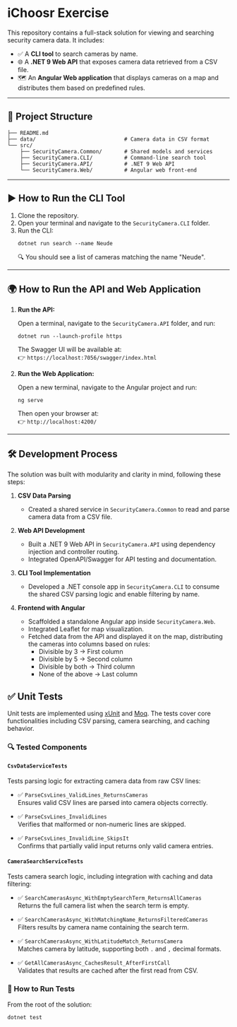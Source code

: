 # iChoosr Exercise

This repository contains a full-stack solution for viewing and searching security camera data. It includes:

- ✅ A **CLI tool** to search cameras by name.
- 🌐 A **.NET 9 Web API** that exposes camera data retrieved from a CSV file.
- 🗺️ An **Angular Web application** that displays cameras on a map and distributes them based on predefined rules.

---

## 📁 Project Structure

```
├── README.md
├── data/                            # Camera data in CSV format
└── src/
    ├── SecurityCamera.Common/       # Shared models and services
    ├── SecurityCamera.CLI/          # Command-line search tool
    ├── SecurityCamera.API/          # .NET 9 Web API
    └── SecurityCamera.Web/          # Angular web front-end
```

---

## ▶️ How to Run the CLI Tool

1. Clone the repository.
2. Open your terminal and navigate to the `SecurityCamera.CLI` folder.
3. Run the CLI:
   ```
   dotnet run search --name Neude
   ```
   🔍 You should see a list of cameras matching the name "Neude".

---

## 🌍 How to Run the API and Web Application

1. **Run the API:**

   Open a terminal, navigate to the `SecurityCamera.API` folder, and run:
   ```
   dotnet run --launch-profile https
   ```
   The Swagger UI will be available at:  
   👉 `https://localhost:7056/swagger/index.html`

2. **Run the Web Application:**

   Open a new terminal, navigate to the Angular project and run:
   ```
   ng serve
   ```
   Then open your browser at:  
   👉 `http://localhost:4200/`

---

## 🛠️ Development Process

The solution was built with modularity and clarity in mind, following these steps:

1. **CSV Data Parsing**  
   - Created a shared service in `SecurityCamera.Common` to read and parse camera data from a CSV file.

2. **Web API Development**  
   - Built a .NET 9 Web API in `SecurityCamera.API` using dependency injection and controller routing.
   - Integrated OpenAPI/Swagger for API testing and documentation.

3. **CLI Tool Implementation**  
   - Developed a .NET console app in `SecurityCamera.CLI` to consume the shared CSV parsing logic and enable filtering by name.

4. **Frontend with Angular**  
   - Scaffolded a standalone Angular app inside `SecurityCamera.Web`.
   - Integrated Leaflet for map visualization.
   - Fetched data from the API and displayed it on the map, distributing the cameras into columns based on rules:
     - Divisible by 3 → First column  
     - Divisible by 5 → Second column  
     - Divisible by both → Third column  
     - None of the above → Last column

## ✅ Unit Tests

Unit tests are implemented using [xUnit](https://xunit.net/) and [Moq](https://github.com/moq/moq4). The tests cover core functionalities including CSV parsing, camera searching, and caching behavior.

### 🔍 Tested Components

#### `CsvDataServiceTests`
Tests parsing logic for extracting camera data from raw CSV lines:

- ✅ `ParseCsvLines_ValidLines_ReturnsCameras`  
  Ensures valid CSV lines are parsed into camera objects correctly.

- ✅ `ParseCsvLines_InvalidLines`  
  Verifies that malformed or non-numeric lines are skipped.

- ✅ `ParseCsvLines_InvalidLine_SkipsIt`  
  Confirms that partially valid input returns only valid camera entries.

#### `CameraSearchServiceTests`
Tests camera search logic, including integration with caching and data filtering:

- ✅ `SearchCamerasAsync_WithEmptySearchTerm_ReturnsAllCameras`  
  Returns the full camera list when the search term is empty.

- ✅ `SearchCamerasAsync_WithMatchingName_ReturnsFilteredCameras`  
  Filters results by camera name containing the search term.

- ✅ `SearchCamerasAsync_WithLatitudeMatch_ReturnsCamera`  
  Matches camera by latitude, supporting both `.` and `,` decimal formats.

- ✅ `GetAllCamerasAsync_CachesResult_AfterFirstCall`  
  Validates that results are cached after the first read from CSV.

### 🧪 How to Run Tests

From the root of the solution:

```bash
dotnet test
```
